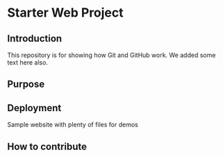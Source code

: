 # Starter Web Project

## Introduction
This repository is for showing how Git and GitHub work. We added some text here also.

## Purpose

## Deployment

Sample website with plenty of files for demos
## How to contribute